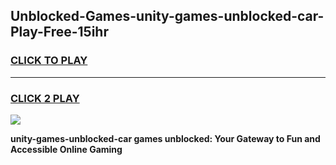 
## Unblocked-Games-unity-games-unblocked-car-Play-Free-15ihr
<h3>
<a href="https://premium76.site?title=unity-games-unblocked-car&ref=18A1">CLICK TO PLAY</a></h3>
<hr>

<h3>
<a href="https://premium76.site?title=unity-games-unblocked-car&ref=18A1">CLICK 2 PLAY</a>
  
</h3>

<a href="https://premium76.site?title=unity-games-unblocked-car&ref=18A1"><img src="https://clearcache.store/games.png"></a>


**unity-games-unblocked-car games unblocked: Your Gateway to Fun and Accessible Online Gaming**
